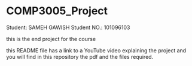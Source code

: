 # COMP3005_Project

Student: SAMEH GAWISH
Student NO.: 101096103

this is the end project for the course

this README file has a link to a YouTube video explaining the project and you will find in this repository the pdf and the files required.

